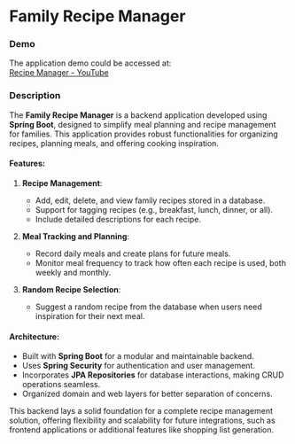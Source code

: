 # Family Recipe Manager
### Demo
The application demo could be accessed at:  
[Recipe Manager - YouTube](https://www.youtube.com/watch?v=5liYGy9QdlA)


### Description
The **Family Recipe Manager** is a backend application developed using **Spring Boot**, designed to simplify meal planning and recipe management for families. This application provides robust functionalities for organizing recipes, planning meals, and offering cooking inspiration.

#### Features:

1. **Recipe Management**:
   - Add, edit, delete, and view family recipes stored in a database.
   - Support for tagging recipes (e.g., breakfast, lunch, dinner, or all).
   - Include detailed descriptions for each recipe.

2. **Meal Tracking and Planning**:
   - Record daily meals and create plans for future meals.
   - Monitor meal frequency to track how often each recipe is used, both weekly and monthly.

3. **Random Recipe Selection**:
   - Suggest a random recipe from the database when users need inspiration for their next meal.

#### Architecture:
- Built with **Spring Boot** for a modular and maintainable backend.
- Uses **Spring Security** for authentication and user management.
- Incorporates **JPA Repositories** for database interactions, making CRUD operations seamless.
- Organized domain and web layers for better separation of concerns.

This backend lays a solid foundation for a complete recipe management solution, offering flexibility and scalability for future integrations, such as frontend applications or additional features like shopping list generation.
